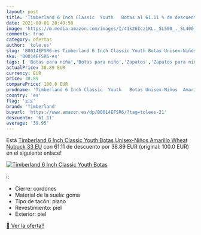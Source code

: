 ```yaml
---
layout: post
title: 'Timberland 6 Inch Classic  Youth   Botas al 61.11 % de descuento'
date: 2021-08-01 20:49:50
image: 'https://m.media-amazon.com/images/I/41k26Icz1KL._SL500_._SL400_.jpg'
comments: true
category: ofertas
author: 'tole.es'
slug: 'B0014EFSR6-es Timberland 6 Inch Classic Youth Botas Unisex-Niños...'
sku: 'B0014EFSR6-es'
tags: [ 'Botas para niña','Botas para niño','Zapatos','Zapatos para niñas','Zapatos para niños','Zapatos y complementos','timberland', ]
actualPrice: 38.89 EUR
currency: EUR
price: 38.89
comparePrice: 100.0 EUR
prodname: 'Timberland 6 Inch Classic  Youth   Botas Unisex-Niños  Amarillo  Wheat Nubuck   33 EU'
country: 'es'
flag: '🇪🇸'
brand: 'Timberland'
buyurl: 'https://www.amazon.es/dp/B0014EFSR6/?tag=tolees-21'
descuento: '61.11'
average: '39.95'
---
```


Está [Timberland 6 Inch Classic  Youth   Botas Unisex-Niños  Amarillo  Wheat Nubuck   33 EU](https://www.amazon.es/dp/B0014EFSR6/?tag=tolees-21) con 61.11 de descuento por 38.89 EUR (original: 100.0 EUR) en el siguiente enlace!

[![Timberland 6 Inch Classic  Youth   Botas](https://m.media-amazon.com/images/I/41k26Icz1KL._SL500_._SL400_.jpg)](https://www.amazon.es/dp/B0014EFSR6/?tag=tolees-21)

ℹ️:

- Cierre: cordones
- Material de la suela: goma
- Tipo de tacón: plano
- Revestimiento: piel
- Exterior: piel

[🛒 Ver la oferta!!](https://www.amazon.es/dp/B0014EFSR6/?tag=tolees-21)
